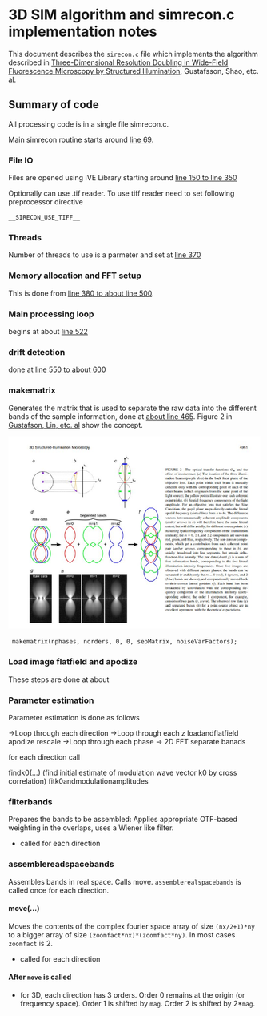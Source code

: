 # 3D SIM algorithm and simrecon.c implementation notes

This document describes the ```sirecon.c``` file which implements the algorithm described in [Three-Dimensional Resolution Doubling in Wide-Field Fluorescence Microscopy by Structured Illumination](https://pmc.ncbi.nlm.nih.gov/articles/PMC2397368/pdf/4957.pdf), Gustafsson, Shao, etc. al. 

## Summary of code

All processing code is in a single file simrecon.c.

Main simrecon routine starts around [line 69](https://github.com/True-North-Intelligent-Algorithms/simrecon/blob/main/src/sirecon.c#L69).

### File IO

Files are opened using IVE Library starting around [line 150 to line 350](https://github.com/True-North-Intelligent-Algorithms/simrecon/blob/main/src/sirecon.c#L150)

Optionally can use .tif reader. To use tiff reader need to set following preprocessor directive 

```
__SIRECON_USE_TIFF__
```

### Threads

Number of threads to use is a parmeter and set at [line 370](https://github.com/True-North-Intelligent-Algorithms/simrecon/blob/main/src/sirecon.c#L370)

### Memory allocation and FFT setup

This is done from [line 380 to about line 500](https://github.com/True-North-Intelligent-Algorithms/simrecon/blob/main/src/sirecon.c#L380).

### Main processing loop

begins at about [line 522](https://github.com/True-North-Intelligent-Algorithms/simrecon/blob/main/src/sirecon.c#L522)

### drift detection

done at [line 550 to about 600](https://github.com/True-North-Intelligent-Algorithms/simrecon/blob/main/src/sirecon.c#L550)

### makematrix

Generates the matrix that is used to separate the raw data into the different bands of the sample information, done at [about line 465](https://github.com/True-North-Intelligent-Algorithms/simrecon/blob/main/src/sirecon.c#L464).  Figure 2 in [Gustafson, Lin, etc. al](https://pmc.ncbi.nlm.nih.gov/articles/PMC2397368/pdf/4957.pdf) show the concept. 

![](./figures/figure2_separate.jpg)

```
 makematrix(nphases, norders, 0, 0, sepMatrix, noiseVarFactors);
```

### Load image flatfield and apodize

These steps are done at about 

### Parameter estimation

Parameter estimation is done as follows

->Loop through each direction
->Loop through each z
loadandflatfield
apodize
rescale
->Loop through each phase
  -> 2D FFT
separate banads

for each direction call

findk0(...) (find initial estimate of modulation wave vector k0 by cross correlation)
fitk0andmodulationamplitudes

### filterbands

Prepares the bands to be assembled:  Applies appropriate OTF-based weighting in the overlaps, uses a Wiener like filter.

- called for each direction

### assemblereadspacebands

Assembles bands in real space.  Calls move.  ```assemblerealspacebands``` is called once for each direction. 

#### move(...)

Moves the contents of the complex fourier space array of size ```(nx/2+1)*ny``` to a bigger array of size ```(zoomfact*nx)*(zoomfact*ny)```.  In most cases ```zoomfact``` is 2. 
- called for each direction

#### After ```move``` is called

- for 3D, each direction has 3 orders.  Order 0 remains at the origin (or frequency space).  Order 1 is shifted by ```mag```.  Order 2 is shifted by 2*```mag```.  